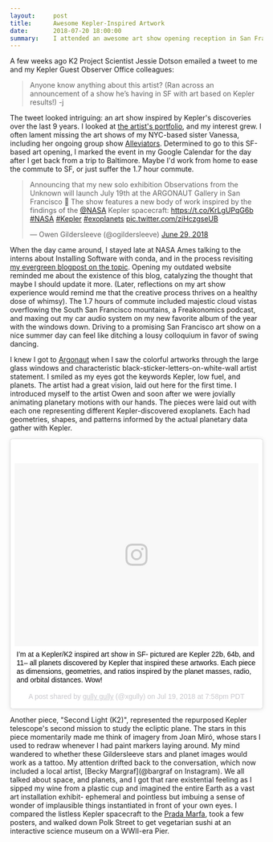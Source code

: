 ```yaml
---
layout:     post
title:      Awesome Kepler-Inspired Artwork
date:       2018-07-20 18:00:00
summary:    I attended an awesome art show opening reception in San Francisco last night.  The experience inspired me to write a post in my personal blog, my first in over two years.  The show "Observations from the Unknown" is a solo exhibition of Owen Gildersleeve, celebrating Kepler's nine-year mission.  It's up until August 31, 2018.
---
```


A few weeks ago K2 Project Scientist Jessie Dotson emailed a tweet to me and my Kepler Guest Observer Office colleagues:

> Anyone know anything about this artist?  (Ran across an announcement of a show he’s having in SF with art based on Kepler results!)  -j

The tweet looked intriguing: an art show inspired by Kepler's discoveries over the last 9 years.  I looked at [the artist's portfolio](http://owengildersleeve.com/), and my interest grew.  I often lament missing the art shows of my NYC-based sister Vanessa, including her ongoing group show [Alleviators](https://charlesmoffett.com/exhibitions/8/overview/).  Determined to go to this SF-based art opening, I marked the event in my Google Calendar for the day after I get back from a trip to Baltimore.  Maybe I'd work from home to ease the commute to SF, or just suffer the 1.7 hour commute.

<blockquote class="twitter-tweet" data-lang="en"><p lang="en" dir="ltr">Announcing that my new solo exhibition Observations from the Unknown will launch July 19th at the ARGONAUT Gallery in San Francisco 🎉 The show features a new body of work inspired by the findings of the <a href="https://twitter.com/NASA?ref_src=twsrc%5Etfw">@NASA</a> Kepler spacecraft: <a href="https://t.co/KrLgUPqG6b">https://t.co/KrLgUPqG6b</a> <a href="https://twitter.com/hashtag/NASA?src=hash&amp;ref_src=twsrc%5Etfw">#NASA</a> <a href="https://twitter.com/hashtag/Kepler?src=hash&amp;ref_src=twsrc%5Etfw">#Kepler</a> <a href="https://twitter.com/hashtag/exoplanets?src=hash&amp;ref_src=twsrc%5Etfw">#exoplanets</a> <a href="https://t.co/ziHczgseUB">pic.twitter.com/ziHczgseUB</a></p>&mdash; Owen Gildersleeve (@ogildersleeve) <a href="https://twitter.com/ogildersleeve/status/1012683052106113028?ref_src=twsrc%5Etfw">June 29, 2018</a></blockquote>
<script async src="https://platform.twitter.com/widgets.js" charset="utf-8"></script>


When the day came around, I stayed late at NASA Ames talking to the interns about Installing Software with conda, and in the process revisiting [my evergreen blogpost on the topic](http://gully.github.io/2015/11/15/brews_gems_dotfiles_conda_installing_on_mac/).  Opening my outdated website reminded me about the existence of this blog, catalyzing the thought that maybe I should update it more.  (Later, reflections on my art show experience would remind me that the creative process thrives on a healthy dose of whimsy).  The 1.7 hours of commute included majestic cloud vistas overflowing the South San Francisco mountains, a Freakonomics podcast, and maxing out my car audio system on my new favorite album of the year with the windows down.  Driving to a promising San Francisco art show on a nice summer day can feel like ditching a lousy colloquium in favor of swing dancing.  

I knew I got to [Argonaut](https://www.argonautinc.com/) when I saw the colorful artworks through the large glass windows and characteristic black-sticker-letters-on-white-wall artist statement.  I smiled as my eyes got the keywords Kepler, low fuel, and planets.  The artist had a great vision, laid out here for the first time.  I introduced myself to the artist Owen and soon after we were jovially animating planetary motions with our hands.  The pieces were laid out with each one representing different Kepler-discovered exoplanets.  Each had geometries, shapes, and patterns informed by the actual planetary data gather with Kepler.


<blockquote class="instagram-media" data-instgrm-captioned data-instgrm-permalink="https://www.instagram.com/p/BlcAQfUBA-P/" data-instgrm-version="9" style=" background:#FFF; border:0; border-radius:3px; box-shadow:0 0 1px 0 rgba(0,0,0,0.5),0 1px 10px 0 rgba(0,0,0,0.15); margin: 1px; max-width:540px; min-width:326px; padding:0; width:99.375%; width:-webkit-calc(100% - 2px); width:calc(100% - 2px);"><div style="padding:8px;"> <div style=" background:#F8F8F8; line-height:0; margin-top:40px; padding:37.4537037037037% 0; text-align:center; width:100%;"> <div style=" background:url(data:image/png;base64,iVBORw0KGgoAAAANSUhEUgAAACwAAAAsCAMAAAApWqozAAAABGdBTUEAALGPC/xhBQAAAAFzUkdCAK7OHOkAAAAMUExURczMzPf399fX1+bm5mzY9AMAAADiSURBVDjLvZXbEsMgCES5/P8/t9FuRVCRmU73JWlzosgSIIZURCjo/ad+EQJJB4Hv8BFt+IDpQoCx1wjOSBFhh2XssxEIYn3ulI/6MNReE07UIWJEv8UEOWDS88LY97kqyTliJKKtuYBbruAyVh5wOHiXmpi5we58Ek028czwyuQdLKPG1Bkb4NnM+VeAnfHqn1k4+GPT6uGQcvu2h2OVuIf/gWUFyy8OWEpdyZSa3aVCqpVoVvzZZ2VTnn2wU8qzVjDDetO90GSy9mVLqtgYSy231MxrY6I2gGqjrTY0L8fxCxfCBbhWrsYYAAAAAElFTkSuQmCC); display:block; height:44px; margin:0 auto -44px; position:relative; top:-22px; width:44px;"></div></div> <p style=" margin:8px 0 0 0; padding:0 4px;"> <a href="https://www.instagram.com/p/BlcAQfUBA-P/" style=" color:#000; font-family:Arial,sans-serif; font-size:14px; font-style:normal; font-weight:normal; line-height:17px; text-decoration:none; word-wrap:break-word;" target="_blank">I’m at a Kepler/K2 inspired art show in SF- pictured are Kepler 22b, 64b, and 11– all planets discovered by Kepler that inspired these artworks. Each piece as dimensions, geometries, and ratios inspired by the planet masses, radio, and orbital distances. Wow!</a></p> <p style=" color:#c9c8cd; font-family:Arial,sans-serif; font-size:14px; line-height:17px; margin-bottom:0; margin-top:8px; overflow:hidden; padding:8px 0 7px; text-align:center; text-overflow:ellipsis; white-space:nowrap;">A post shared by <a href="https://www.instagram.com/xgully/" style=" color:#c9c8cd; font-family:Arial,sans-serif; font-size:14px; font-style:normal; font-weight:normal; line-height:17px;" target="_blank"> gully gully</a> (@xgully) on <time style=" font-family:Arial,sans-serif; font-size:14px; line-height:17px;" datetime="2018-07-20T02:58:49+00:00">Jul 19, 2018 at 7:58pm PDT</time></p></div></blockquote> <script async defer src="//www.instagram.com/embed.js"></script>



Another piece, "Second Light (K2)", represented the repurposed Kepler telescope's second mission to study the ecliptic plane.  The stars in this piece momentarily made me think of imagery from Joan Miró, whose stars I used to redraw whenever I had paint markers laying around.  My mind wandered to whether these Gildersleeve stars and planet images would work as a tattoo.  My attention drifted back to the conversation, which now included a local artist, [Becky Margraf](@bargraf on Instagram).  We all talked about space, and planets, and I got that rare existential feeling as I sipped my wine from a plastic cup and imagined the entire Earth as a vast art installation exhibit- ephemeral and pointless but imbuing a sense of wonder of implausible things instantiated in front of your own eyes.  I compared the listless Kepler spacecraft to the [Prada Marfa](https://en.wikipedia.org/wiki/Prada_Marfa), took a few posters, and walked down Polk Street to get vegetarian sushi at an interactive science museum on a WWII-era Pier.
